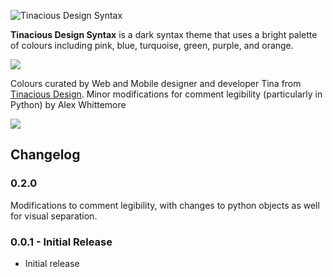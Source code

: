![Tinacious Design Syntax](https://raw.githubusercontent.com/alexwhittemore/vscode-tinacious-design-syntax-alexw/master/images/tinacious-design-syntax.png)

**Tinacious Design Syntax** is a dark syntax theme that uses a bright palette of colours including pink, blue, turquoise, green, purple, and orange.

![](https://raw.githubusercontent.com/alexwhittemore/vscode-tinacious-design-syntax-alexw/master/images/tinacious-design-syntax-swatches.png)

Colours curated by Web and Mobile designer and developer Tina from [Tinacious Design](http://tinaciousdesign.com). Minor modifications for comment legibility (particularly in Python) by Alex Whittemore

![](https://raw.githubusercontent.com/alexwhittemore/vscode-tinacious-design-syntax-alexw/master/images/01-python.PNG)


## Changelog

### 0.2.0
Modifications to comment legibility, with changes to python objects as well for visual separation.

### 0.0.1 - Initial Release
- Initial release
